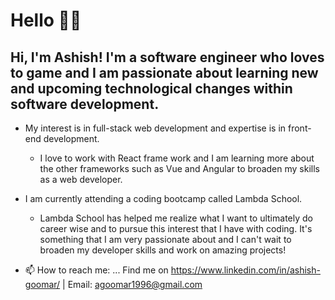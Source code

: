 # Hello 👋🏽
## Hi, I'm Ashish! I'm a software engineer who loves to game and I am passionate about learning new and upcoming technological changes within software development. 
- My interest is in full-stack web development and expertise is in front-end development.
  - I love to work with React frame work and I am learning more about the other frameworks such as Vue and Angular to broaden my skills as a web developer.
- I am currently attending a coding bootcamp called Lambda School. 
  - Lambda School has helped me realize what I want to ultimately do career wise and to pursue this interest that I have with coding. It's something that I am very passionate about and I can't wait to broaden my developer skills and work on amazing projects!

- 📫 How to reach me: ... Find me on https://www.linkedin.com/in/ashish-goomar/ | Email: agoomar1996@gmail.com

